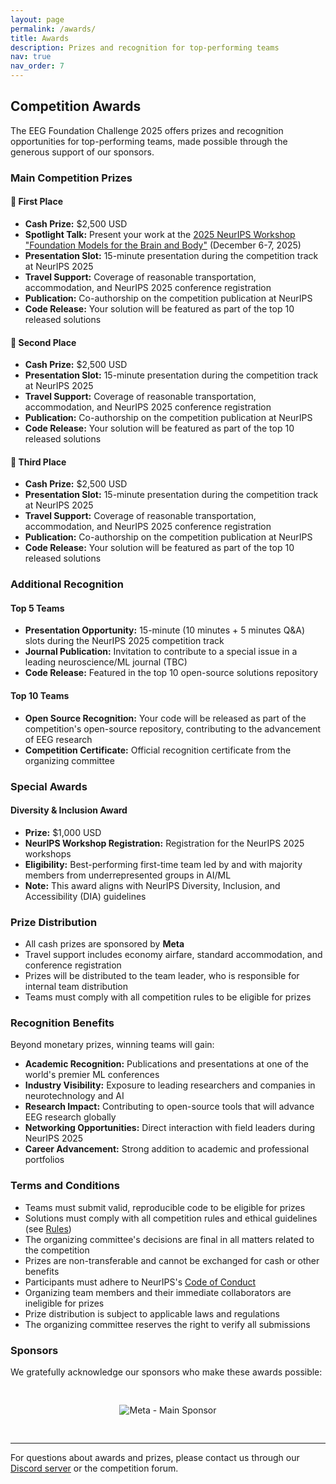 ```yaml
---
layout: page
permalink: /awards/
title: Awards
description: Prizes and recognition for top-performing teams
nav: true
nav_order: 7
---
```


## Competition Awards

The EEG Foundation Challenge 2025 offers prizes and recognition opportunities for top-performing teams, made possible through the generous support of our sponsors.

### Main Competition Prizes

#### 🥇 First Place
- **Cash Prize:** $2,500 USD
- **Spotlight Talk:** Present your work at the [2025 NeurIPS Workshop "Foundation Models for the Brain and Body"](https://brainbodyfm-workshop.github.io) (December 6-7, 2025)
- **Presentation Slot:** 15-minute presentation during the competition track at NeurIPS 2025
- **Travel Support:** Coverage of reasonable transportation, accommodation, and NeurIPS 2025 conference registration
- **Publication:** Co-authorship on the competition publication at NeurIPS
- **Code Release:** Your solution will be featured as part of the top 10 released solutions

#### 🥈 Second Place
- **Cash Prize:** $2,500 USD
- **Presentation Slot:** 15-minute presentation during the competition track at NeurIPS 2025
- **Travel Support:** Coverage of reasonable transportation, accommodation, and NeurIPS 2025 conference registration
- **Publication:** Co-authorship on the competition publication at NeurIPS
- **Code Release:** Your solution will be featured as part of the top 10 released solutions

#### 🥉 Third Place
- **Cash Prize:** $2,500 USD
- **Presentation Slot:** 15-minute presentation during the competition track at NeurIPS 2025
- **Travel Support:** Coverage of reasonable transportation, accommodation, and NeurIPS 2025 conference registration
- **Publication:** Co-authorship on the competition publication at NeurIPS
- **Code Release:** Your solution will be featured as part of the top 10 released solutions

### Additional Recognition

#### Top 5 Teams
- **Presentation Opportunity:** 15-minute (10 minutes + 5 minutes Q&A) slots during the NeurIPS 2025 competition track
- **Journal Publication:** Invitation to contribute to a special issue in a leading neuroscience/ML journal (TBC)
- **Code Release:** Featured in the top 10 open-source solutions repository

#### Top 10 Teams
- **Open Source Recognition:** Your code will be released as part of the competition's open-source repository, contributing to the advancement of EEG research
- **Competition Certificate:** Official recognition certificate from the organizing committee

### Special Awards

#### Diversity & Inclusion Award
- **Prize:** $1,000 USD
- **NeurIPS Workshop Registration:** Registration for the NeurIPS 2025 workshops
- **Eligibility:** Best-performing first-time team led by and with majority members from underrepresented groups in AI/ML
- **Note:** This award aligns with NeurIPS Diversity, Inclusion, and Accessibility (DIA) guidelines

### Prize Distribution

- All cash prizes are sponsored by **Meta**
- Travel support includes economy airfare, standard accommodation, and conference registration
- Prizes will be distributed to the team leader, who is responsible for internal team distribution
- Teams must comply with all competition rules to be eligible for prizes

### Recognition Benefits

Beyond monetary prizes, winning teams will gain:

- **Academic Recognition:** Publications and presentations at one of the world's premier ML conferences
- **Industry Visibility:** Exposure to leading researchers and companies in neurotechnology and AI
- **Research Impact:** Contributing to open-source tools that will advance EEG research globally
- **Networking Opportunities:** Direct interaction with field leaders during NeurIPS 2025
- **Career Advancement:** Strong addition to academic and professional portfolios

### Terms and Conditions

- Teams must submit valid, reproducible code to be eligible for prizes
- Solutions must comply with all competition rules and ethical guidelines (see [Rules](./rules.md))
- The organizing committee's decisions are final in all matters related to the competition
- Prizes are non-transferable and cannot be exchanged for cash or other benefits
- Participants must adhere to NeurIPS's [Code of Conduct](https://neurips.cc/public/CodeOfConduct)
- Organizing team members and their immediate collaborators are ineligible for prizes
- Prize distribution is subject to applicable laws and regulations
- The organizing committee reserves the right to verify all submissions

### Sponsors

We gratefully acknowledge our sponsors who make these awards possible:

<div style="padding: 20px; text-align: center;">
  <img src="https://eeg2025.github.io/assets/logos/meta.png" style="max-width: 40%; margin: 10px;" alt="Meta - Main Sponsor" />
</div>

---

For questions about awards and prizes, please contact us through our [Discord server](https://discord.gg/KU25RxGqP8) or the competition forum.